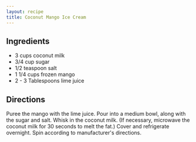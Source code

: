 ```yaml
---
layout: recipe
title: Coconut Mango Ice Cream
---
```


## Ingredients

* 3 cups coconut milk
* 3/4 cup sugar
* 1/2 teaspoon salt
* 1 1/4 cups frozen mango
* 2 - 3 Tablespoons lime juice

## Directions

Puree the mango with the lime juice. Pour into a medium bowl, along with the sugar and salt. Whisk in the coconut milk. (If necessary, microwave the coconut milk for 30 seconds to melt the fat.) Cover and refrigerate overnight. Spin according to manufacturer's directions.
